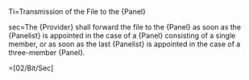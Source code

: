 Ti=Transmission of the File to the {Panel}

sec=The {Provider} shall forward the file to the {Panel} as soon as the {Panelist} is appointed in the case of a {Panel} consisting of a single member, or as soon as the last {Panelist} is appointed in the case of a three-member {Panel}.

=[02/Bit/Sec]
